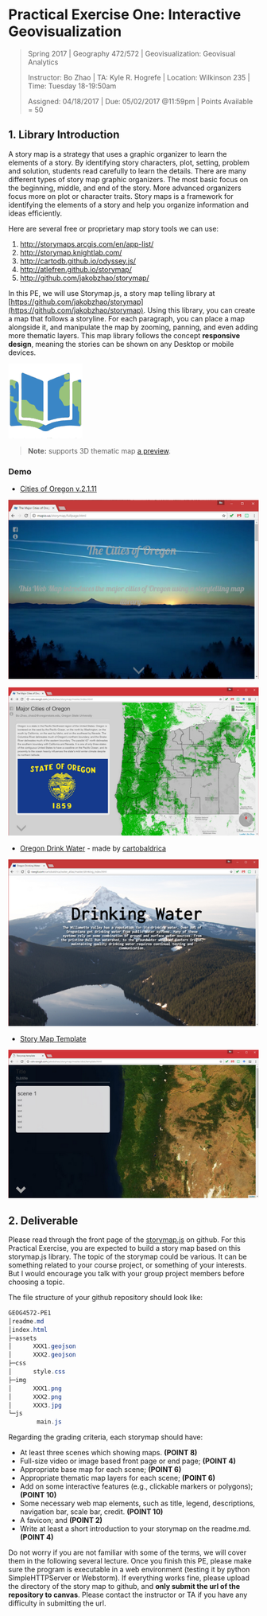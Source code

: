 # Practical Exercise One: Interactive Geovisualization

> Spring 2017 | Geography 472/572 | Geovisualization: Geovisual Analytics
>
> Instructor: Bo Zhao | TA: Kyle R. Hogrefe | Location: Wilkinson 235 | Time: Tuesday 18-19:50am
>
> Assigned: 04/18/2017 | Due: 05/02/2017 @11:59pm | Points Available = 50

## 1. Library Introduction

A story map is a strategy that uses a graphic organizer to learn the elements of a story. By identifying story characters, plot, setting, problem and solution, students read carefully to learn the details. There are many different types of story map graphic organizers. The most basic focus on the beginning, middle, and end of the story. More advanced organizers focus more on plot or character traits. Story maps is a framework for identifying the elements of a story and help you organize information and ideas efficiently.

Here are several free or proprietary map story tools we can use:

1. http://storymaps.arcgis.com/en/app-list/
2. http://storymap.knightlab.com/
3. http://cartodb.github.io/odyssey.js/
4. http://atlefren.github.io/storymap/
5. http://github.com/jakobzhao/storymap/

In this PE, we will use Storymap.js, a story map telling library at [https://github.com/jakobzhao/storymap](https://github.com/jakobzhao/storymap). Using this library, you can create a map that follows a storyline. For each paragraph, you can place a map alongside it, and manipulate the map by zooming, panning, and even adding more thematic layers. This map library follows the concept **responsive design**, meaning the stories can be shown on any Desktop or mobile devices.

![](img/logo.png)

> **Note:** supports 3D thematic map [a preview](http://rawgit.com/jakobzhao/storymap/master/examples/3d/index.html).

### Demo

- [Cities of Oregon v.2.1.11](http://cdn.rawgit.com/jakobzhao/storymap/master/examples/video/index.html)

![](img/fullpage.png)

![](img/oregon_cities.png)

- [Oregon Drink Water](http://rawgit.com/cartobaldrica/water_atlas/master/drinking_index.html) -  made by [cartobaldrica](https://github.com/cartobaldrica)

![](img/oregon_drink_water.png)

- [Story Map Template](http://cdn.rawgit.com/jakobzhao/storymap/master/examples/helloWorld/index.html)

![](img/template.png)

## 2. Deliverable

Please read through the front page of the [storymap.js](https://github.com/jakobzhao/storymap) on github. For this Practical Exercise, you are expected to build a story map based on this storymap.js library. The topic of the storymap could be various. It can be something related to your course project, or something of your interests. But I would encourage you talk with your group project members before choosing a topic.

The file structure of your github repository should look like:

```Powershell
GEOG4572-PE1
│readme.md
│index.html
├─assets
│      XXX1.geojson
│      XXX2.geojson
├─css
│      style.css
├─img
│      XXX1.png
│      XXX2.png
│      XXX3.jpg
└─js
        main.js
```

Regarding the grading criteria, each storymap should have:
- At least three scenes which showing maps. **(POINT 8)**
- Full-size video or image based front page or end page; **(POINT 4)**
- Appropriate base map for each scene;  **(POINT 6)**
- Appropriate thematic map layers for each scene;  **(POINT 6)**
- Add on some interactive features (e.g., clickable markers or polygons);  **(POINT 10)**
- Some necessary web map elements, such as title, legend, descriptions, navigation bar, scale bar, credit.  **(POINT 10)**
- A favicon; and  **(POINT 2)**
- Write at least a short introduction to your storymap on the readme.md.  **(POINT 4)**

 Do not worry if you are not familiar with some of the terms, we will cover them in the following several lecture. Once you finish this PE, please make sure the program is executable in a web environment (testing it by python SimpleHTTPServer or Webstorm). If everything works fine, please upload the directory of the story map to github, and **only submit the url of the repository to canvas**. Please contact the instructor or TA if you have any difficulty in submitting the url.